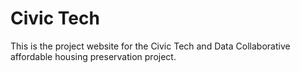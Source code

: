 # Civic Tech 
This is the project website for the Civic Tech and Data Collaborative affordable housing preservation project.

